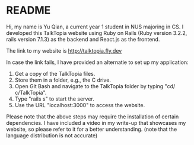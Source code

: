 # README

Hi, my name is Yu Qian, a current year 1 student in NUS majoring in CS. I developed this TalkTopia website using Ruby on Rails (Ruby version 3.2.2, rails version 7.1.3) as the backend and React.js as the frontend.

The link to my website is http://talktopia.fly.dev

In case the link fails, I have provided an alternatie to set up my application:

1. Get a copy of the TalkTopia files.
2. Store them in a folder, e.g., the C drive.
3. Open Git Bash and navigate to the TalkTopia folder by typing "cd/ c/TalkTopia".
4. Type "rails s" to start the server.
5. Use the URL "localhost:3000" to access the website.

Please note that the above steps may require the installation of certain dependencies. I have included a video in my write-up that showcases my website, so please refer to it for a better understanding.
(note that the language distribution is not accurate)
